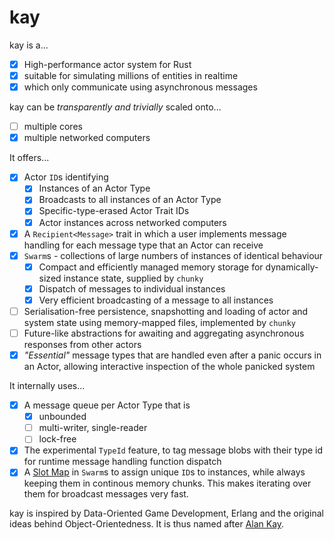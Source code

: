 # kay

kay is a...

- [X] High-performance actor system for Rust
- [X] suitable for simulating millions of entities in realtime
- [X] which only communicate using asynchronous messages

kay can be *transparently and trivially* scaled onto...

- [ ] multiple cores
- [X] multiple networked computers

It offers...

- [X] Actor `ID`s identifying
   - [X] Instances of an Actor Type
   - [X] Broadcasts to all instances of an Actor Type
   - [X] Specific-type-erased Actor Trait IDs
   - [X] Actor instances across networked computers
- [X] A `Recipient<Message>` trait in which a user implements message handling for each message type that an Actor can receive
- [X] `Swarm`s - collections of large numbers of instances of identical behaviour
   - [X] Compact and efficiently managed memory storage for dynamically-sized instance state, supplied by `chunky`
   - [X] Dispatch of messages to individual instances
   - [X] Very efficient broadcasting of a message to all instances
- [ ] Serialisation-free persistence, snapshotting and loading of actor and system state using memory-mapped files, implemented by `chunky`
- [ ] Future-like abstractions for awaiting and aggregating asynchronous responses from other actors
- [X] *"Essential"* message types that are handled even after a panic occurs in an Actor, allowing interactive inspection of the whole panicked system

It internally uses...

- [X] A message queue per Actor Type that is
   - [X] unbounded
   - [ ] multi-writer, single-reader
   - [ ] lock-free
- [X] The experimental `TypeId` feature, to tag message blobs with their type id for runtime message handling function dispatch
- [X] A [Slot Map](http://seanmiddleditch.com/data-structures-for-game-developers-the-slot-map/) in `Swarm`s to assign unique `ID`s to instances, while always keeping them in continous memory chunks. This makes iterating over them for broadcast messages very fast.

kay is inspired by Data-Oriented Game Development, Erlang and the original ideas behind Object-Orientedness. It is thus named after [Alan Kay](https://en.wikipedia.org/wiki/Alan_Kay).